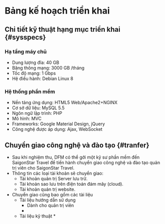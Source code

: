 # Bảng kế hoạch triển khai

## Chi tiết kỹ thuật hạng mục triển khai {#sysspecs}

### Hạ tầng máy chủ 

* Dung lượng đĩa: 40 GB
* Băng thông mạng: 3000 GB /tháng
* Tốc độ mạng: 1 Gbps
* Hệ điều hành: Debian Linux 8

### Hệ thống phần mềm

* Nền tảng ứng dụng: HTML5 Web/Apache2+NGINX
* Cơ sở dữ liệu: MySQL 5.5
* Ngôn ngữ lập trình: PHP
* Mô hình: MVC
* Frameworks: Google Material Design, jQuery
* Công nghệ được áp dụng: Ajax, WebSocket

## Chuyển giao công nghệ và đào tạo {#tranfer}

* Sau khi nghiệm thu, DFM có thể gởi một kỹ sư phần mềm đến SaigonStar Travel để tiến hành chuyển giao công nghệ và đào tạo quản trị viên cho SaigonStar Travel.
* Thông tin các loại tài khoản sẽ chuyển giao:
    * Tài khoản quản trị Server lưu trữ.
    * Tài khoản sao lưu trên điện toán đám mây (cloud).
    * Tài khoản quản trị website.
* Chuyển giao cũng bao gồm các tài liệu
    * Tài liệu hướng dẫn sử dụng
        * Dành cho quản trị viên
        * 
    * Tài liệu kỹ thuật
        * 

